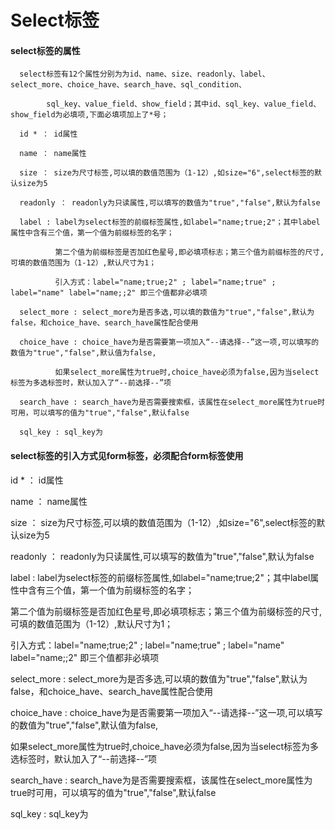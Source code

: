 # Select**标签**

#### select**标签的属性**


      select标签有12个属性分别为为id、name、size、readonly、label、select_more、choice_have、search_have、sql_condition、

            sql_key、value_field、show_field；其中id、sql_key、value_field、show_field为必填项,下面必填项加上了*号；

      id * ： id属性

      name ： name属性

      size ： size为尺寸标签,可以填的数值范围为（1-12）,如size="6",select标签的默认size为5

      readonly ： readonly为只读属性,可以填写的数值为"true","false",默认为false

      label : label为select标签的前缀标签属性,如label="name;true;2"；其中label属性中含有三个值，第一个值为前缀标签的名字；

              第二个值为前缀标签是否加红色星号,即必填项标志；第三个值为前缀标签的尺寸,可填的数值范围为（1-12）,默认尺寸为1；

              引入方式：label="name;true;2" ; label="name;true" ; label="name" label="name;;2" 即三个值都非必填项

      select_more : select_more为是否多选,可以填的数值为"true","false",默认为false，和choice_have、search_have属性配合使用

      choice_have : choice_have为是否需要第一项加入“--请选择--”这一项,可以填写的数值为"true","false",默认值为false,

              如果select_more属性为true时,choice_have必须为false,因为当select标签为多选标签时，默认加入了“--前选择--”项

      search_have : search_have为是否需要搜索框，该属性在select_more属性为true时可用，可以填写的值为"true","false",默认false

      sql_key : sql_key为


#### select标签的引入方式见form标签，必须配合form标签使用

id \* ： id属性

  


name ： name属性

  


size ： size为尺寸标签,可以填的数值范围为（1-12）,如size="6",select标签的默认size为5

  


readonly ： readonly为只读属性,可以填写的数值为"true","false",默认为false

  


label : label为select标签的前缀标签属性,如label="name;true;2"；其中label属性中含有三个值，第一个值为前缀标签的名字；

  


第二个值为前缀标签是否加红色星号,即必填项标志；第三个值为前缀标签的尺寸,可填的数值范围为（1-12）,默认尺寸为1；

  


引入方式：label="name;true;2" ; label="name;true" ; label="name" label="name;;2" 即三个值都非必填项

  


select\_more : select\_more为是否多选,可以填的数值为"true","false",默认为false，和choice\_have、search\_have属性配合使用

  


choice\_have : choice\_have为是否需要第一项加入“--请选择--”这一项,可以填写的数值为"true","false",默认值为false,

  


如果select\_more属性为true时,choice\_have必须为false,因为当select标签为多选标签时，默认加入了“--前选择--”项

  


search\_have : search\_have为是否需要搜索框，该属性在select\_more属性为true时可用，可以填写的值为"true","false",默认false

  


sql\_key : sql\_key为

